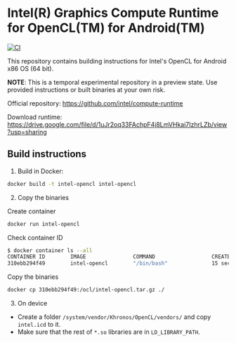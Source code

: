 # Intel(R) Graphics Compute Runtime for OpenCL(TM) for Android(TM)

[![CI](https://github.com/dkurt/compute-runtime-android/workflows/CI/badge.svg?branch=master)](https://github.com/dkurt/compute-runtime-android/actions?query=branch%3Amaster)

This repository contains building instructions for Intel's OpenCL for Android x86 OS (64 bit).

**NOTE**: This is a temporal experimental repository in a preview state.
Use provided instructions or built binaries at your own risk.

Official repository: https://github.com/intel/compute-runtime

Download runtime: https://drive.google.com/file/d/1uJr2oq33FAchpF4j8LmVHkai7IzhrLZb/view?usp=sharing

## Build instructions

1. Build in Docker:

  ```bash
  docker build -t intel-opencl intel-opencl
  ```

2. Copy the binaries

  Create container
  ```bash
  docker run intel-opencl
  ```

  Check container ID
  ```bash
  $ docker container ls --all
  CONTAINER ID        IMAGE               COMMAND                  CREATED             STATUS                       PORTS               NAMES
310ebb294f49        intel-opencl        "/bin/bash"              15 seconds ago      Exited (0) 13 seconds ago                        goofy_snyder0
  ```

  Copy the binaries
  ```bash
  docker cp 310ebb294f49:/ocl/intel-opencl.tar.gz ./
  ```

3. On device

  * Create a folder `/system/vendor/Khronos/OpenCL/vendors/` and copy `intel.icd` to it.
  * Make sure that the rest of `*.so` libraries are in `LD_LIBRARY_PATH`.
